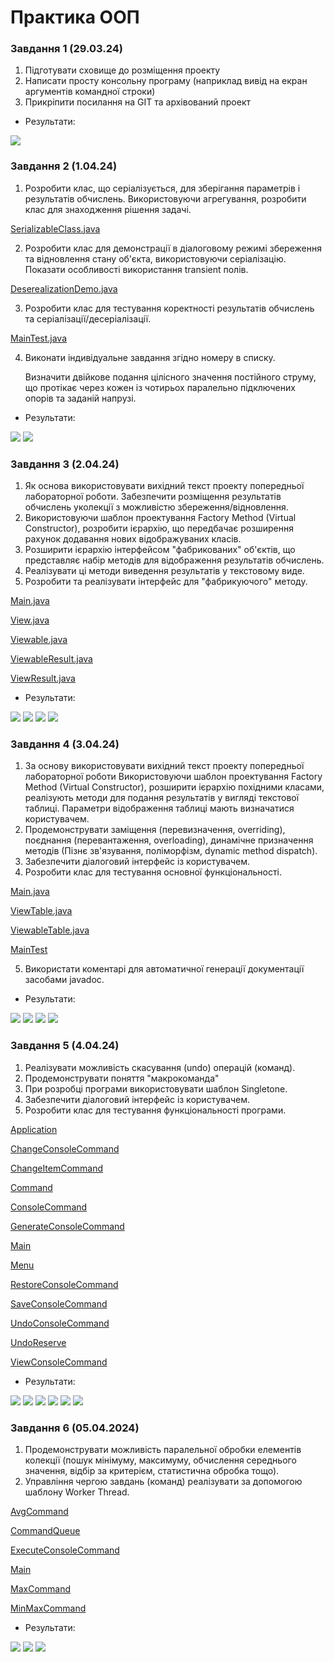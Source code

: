 # Практика ООП

### Завдання 1 (29.03.24)
1. Підготувати сховище до розміщення проекту
2. Написати просту консольну програму (наприклад вивід на екран аргументів командної строки)
3. Прикріпити посилання на GIT та архівований проект

- Результати:

![](images/task1.png)

### Завдання 2 (1.04.24)
1. Розробити клас, що серіалізується, для зберігання параметрів і результатів
   обчислень.
   Використовуючи агрегування, розробити клас для знаходження рішення
   задачі.

[SerializableClass.java](src/task2/SerializableClass.java)

2. Розробити клас для демонстрації в діалоговому режимі збереження та
   відновлення стану об'єкта, використовуючи серіалізацію. Показати особливості
   використання transient полів.

[DeserealizationDemo.java](src/task2/DeserealizationDemo.java)


3. Розробити клас для тестування коректності результатів обчислень та
   серіалізації/десеріалізації.

[MainTest.java](Test/MainTest.java)

4. Виконати індивідуальне завдання згідно номеру в списку.

   Визначити двійкове подання цілісного значення постійного струму, що
   протікає через кожен із чотирьох паралельно підключених опорів та заданій
   напрузі.

- Результати:

![](images/task2.png)
![](images/test.png)

### Завдання 3 (2.04.24)
1. Як основа використовувати вихідний текст проекту попередньої лабораторної роботи. Забезпечити розміщення результатів обчислень уколекції з можливістю збереження/відновлення.
2. Використовуючи шаблон проектування Factory Method (Virtual Constructor), розробити ієрархію, що передбачає розширення рахунок додавання
   нових відображуваних класів.
3. Розширити ієрархію інтерфейсом "фабрикованих" об'єктів, що представляє набір методів для відображення результатів обчислень.
4. Реалізувати ці методи виведення результатів у текстовому виде.
5. Розробити та реалізувати інтерфейс для "фабрикуючого" методу.

[Main.java](src/task3/Main.java)

[View.java](src/task3/View.java)

[Viewable.java](src/task3/Viewable.java)

[ViewableResult.java](src/task3/ViewableResult.java)

[ViewResult.java](src/task3/ViewResult.java)

- Результати:

![](images/task3.png)
![](images/task3_1.png)
![](images/task_2.png)
![](images/task3_4.png)

### Завдання 4 (3.04.24)
1. За основу використовувати вихідний текст проекту попередньої лабораторної роботи Використовуючи шаблон проектування Factory Method
(Virtual Constructor), розширити ієрархію похідними класами, реалізують методи для подання результатів у вигляді текстової
таблиці. Параметри відображення таблиці мають визначатися користувачем.
2. Продемонструвати заміщення (перевизначення, overriding), поєднання (перевантаження, overloading), динамічне призначення методів
(Пізнє зв'язування, поліморфізм, dynamic method dispatch).
3. Забезпечити діалоговий інтерфейс із користувачем.
4. Розробити клас для тестування основної функціональності.

[Main.java](src/task4/Main.java) 

[ViewTable.java](src/task4/ViewTable.java) 

[ViewableTable.java](src/task4/ViewableTable.java) 

[MainTest](Test/MainTest.java)

5. Використати коментарі для автоматичної генерації документації засобами javadoc.

- Результати:

![](images/task4.png)
![](images/task4_1.png)
![](images/task_3.png)
![](images/test.png)


### Завдання 5 (4.04.24)
1. Реалізувати можливість скасування (undo) операцій (команд).
2. Продемонструвати поняття "макрокоманда"
3. При розробці програми використовувати шаблон Singletone.
4. Забезпечити діалоговий інтерфейс із користувачем.
5. Розробити клас для тестування функціональності програми.

[Application](src/task5/Application.java)

[ChangeConsoleCommand](src/task5/ChangeConsoleCommand.java)

[ChangeItemCommand](src/task5/ChangeItemCommand.java)

[Command](src/task5/Command.java)

[ConsoleCommand](src/task5/ConsoleCommand.java)

[GenerateConsoleCommand](src/task5/GenerateConsoleCommand.java)

[Main](src/task5/Main.java)

[Menu](src/task5/Menu.java)

[RestoreConsoleCommand](src/task5/RestoreConsoleCommand.java)

[SaveConsoleCommand](src/task5/SaveConsoleCommand.java)

[UndoConsoleCommand](src/task5/UndoConsoleCommand.java)

[UndoReserve](src/task5/UndoReserve.java)

[ViewConsoleCommand](src/task5/ViewConsoleCommand.java)

- Результати:

![](images/task5_1.png)
![](images/task5_2.png)
![](images/task5_3.png)
![](images/task5_4.png)
![](images/task5_5.png)
![](images/test.1.png)


### Завдання 6 (05.04.2024)

1. Продемонструвати можливість паралельної обробки елементів колекції (пошук мінімуму, максимуму, обчислення середнього значення, відбір за критерієм, статистична обробка тощо).
2. Управління чергою завдань (команд) реалізувати за допомогою шаблону Worker Thread.

[AvgCommand](src/task6/AvgCommand.java)

[CommandQueue](src/task6/CommandQueue.java)

[ExecuteConsoleCommand](src/task6/ExecuteConsoleCommand.java)

[Main](src/task6/Main.java)

[MaxCommand](src/task6/MaxCommand.java)

[MinMaxCommand](src/task6/MinMaxCommand.java)

- Результати:

![](images/task6.png)
![](images/task6_1.png)
![](images/task6_2.png)